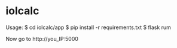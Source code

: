 # iolcalc
Usage:
    $ cd iolcalc/app
    $ pip install -r requirements.txt
    $ flask rum

Now go to http://you_IP:5000
